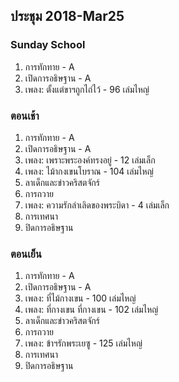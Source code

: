 
## ประชุม 2018-Mar25

### Sunday School

1. การทักทาย - A
2. เปิดการอธิษฐาน - A
3. เพลง:  ตั้งแต่ขาฯถูกไถ่ไว้ - 96 เล่มไหญ่

### ตอนเช้า

1. การทักทาย - A
2. เปิดการอธิษฐาน - A
3. เพลง:  เพราะพระองค์ทรงอยู่ - 12 เล่มเล็ก
4. เพลง:  ไม้ากงเขนโบราณ - 104 เล่มไหญ่
5. ลาเด็กและข่าวคริสตจักร์
6. การถวาย
7. เพลง:  ความรักลำเลิดของพระบิดา - 4 เล่มเล็ก
8. การเทศนา
9. ปิดการอธิษฐาน

### ตอนเย็น

1. การทักทาย - A
2. เปิดการอธิษฐาน - A
3. เพลง:  ที่ไม้กางเขน - 100 เล่มไหญ่
4. เพลง:  ที่กางเขน ที่กางเขน - 102 เล่มไหญ่
5. ลาเด็กและข่าวคริสตจักร์
6. การถวาย
7. เพลง:  ข้าฯรักพระเยซู - 125 เล่มไหญ่
8. การเทศนา
9. ปิดการอธิษฐาน

